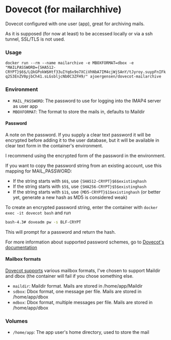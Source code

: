Dovecot (for mailarchhive)
==========================

Dovecot configured with one user (app), great for archiving mails. 

As it is supposed (for now at least) to be accessed locally or via a ssh tunnel, SSL/TLS is not used.

### Usage

 `docker run --rm --name mailarchive -e MBOXFORMAT=dbox -e "MAILPASSWORD={SHA512-CRYPT}$6$/LQkGPokW$Htf33uIYq6x9o7XCiVhNbA7IM4cjWjSAnY/tJyroy.suypFnIFkq2S3EnZV0pjbCh41.sLGsbljcNb0C3ZFH9/" ajoergensen/dovecot-mailarchive`

### Environment

- `MAIL_PASSWORD`: The password to use for logging into the IMAP4 server as user app
- `MBOXFORMAT`: The format to store the mails in, defaults to Maildir

#### Password

A note on the password. If you supply a clear text password it will be encrypted before adding it to the user database, but it will be available in clear text form in the container's environment.

I recommend using the encrypted form of the password in the environment.

If you want to copy the password string from an existing account, use this mapping for MAIL_PASSWORD:

- If the string starts with `$6$`, use `{SHA512-CRYPT}$6$existinghash`
- If the string starts with `$5$`, use `{SHA256-CRYPT}$5$existinghash`
- If the string starts with `$1$`, use `{MD5-CRYPT}$1$existinghash` (or better yet, generate a new hash as MD5 is considered weak)

To create an encrypted password string, enter the container with `docker exec -it dovecot bash` and run

```bash
bash-4.3# doveadm pw -s BLF-CRYPT
```
This will prompt for a password and return the hash.

For more information about supported password schemes, go to [Dovecot's documentation](https://wiki2.dovecot.org/Authentication/PasswordSchemes)

#### Mailbox formats

[Dovecot supports][mboxes] various mailbox formats, I've chosen to support Maildir and dbox (the container will fail if you chose something else.

 - `maildir`: Maildir format. Mails are stored in /home/app/Maildir
 - `sdbox`: Dbox format, one message per file. Mails are stored in /home/app/dbox
 - `mdbox`: Dbox format, multiple messages per file. Mails are stored in /home/app/dbox

[mboxes]: https://wiki2.dovecot.org/MailboxFormat

### Volumes

- `/home/app`: The app user's home directory, used to store the mail
